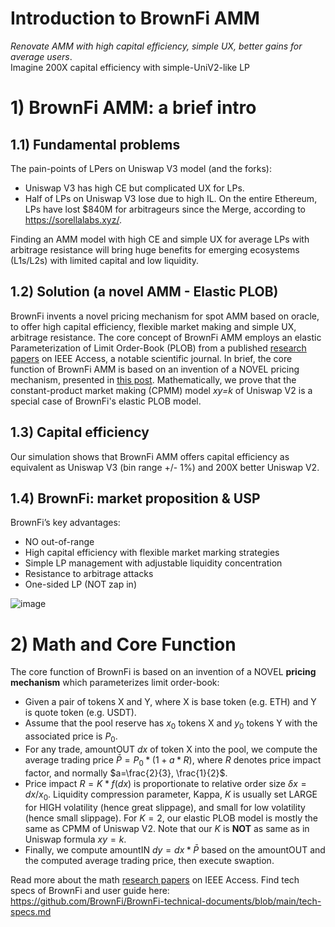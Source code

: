 # Introduction to BrownFi AMM
*Renovate AMM with high capital efficiency, simple UX, better gains for average users*.  
Imagine 200X capital efficiency with simple-UniV2-like LP

# 1) BrownFi AMM: a brief intro
## 1.1) Fundamental problems
The pain-points of LPers on Uniswap V3 model (and the forks):
- Uniswap V3 has high CE but complicated UX for LPs.
- Half of LPs on Uniswap V3 lose due to high IL. On the entire Ethereum, LPs have lost $840M for arbitrageurs since the Merge, according to https://sorellalabs.xyz/.

Finding an AMM model with high CE and simple UX for average LPs with arbitrage resistance will bring huge benefits for emerging ecosystems (L1s/L2s) with limited capital and low liquidity.

## 1.2) Solution (a novel AMM - Elastic PLOB)
BrownFi invents a novel pricing mechanism for spot AMM based on oracle, to offer high capital efficiency, flexible market making and simple UX, arbitrage resistance. The core concept of BrownFi AMM employs an elastic Parameterization of Limit Order-Book (PLOB) from a published [research papers](https://ieeexplore.ieee.org/abstract/document/10456889) on IEEE Access, a notable scientific journal. In brief, the core function of BrownFi AMM is based on an invention of a NOVEL pricing mechanism, presented in [this post](https://mirror.xyz/0x64f4Fbd29b0AE2C8e18E7940CF823df5CB639bBa/5lSUhDUCCSZTxznxfkClDvLkwE3wr_swFCH_mT9fXLI).
Mathematically, we prove that the constant-product market making (CPMM) model *xy=k* of Uniswap V2 is a special case of BrownFi's elastic PLOB model.

## 1.3) Capital efficiency
Our simulation shows that BrownFi AMM offers capital efficiency as equivalent as Uniswap V3 (bin range +/- 1%) and 200X better Uniswap V2.

## 1.4) BrownFi: market proposition & USP
BrownFi’s key advantages:  
- NO out-of-range
- High capital efficiency with flexible market marking strategies
- Simple LP management with adjustable liquidity concentration
- Resistance to arbitrage attacks
- One-sided LP (NOT zap in)

![image](https://github.com/user-attachments/assets/15b5ee91-5fe1-435a-a404-5d5b15ba7a51)


# 2) Math and Core Function

The core function of BrownFi is based on an invention of a NOVEL **pricing mechanism** which parameterizes limit order-book: 
- Given a pair of tokens X and Y, where X is base token (e.g. ETH) and Y is quote token (e.g. USDT). 
- Assume that the pool reserve has $x_0$ tokens X and $y_0$ tokens Y with the associated price is $P_0.$
- For any trade, amountOUT $dx$ of token X into the pool, we compute the average trading price $\bar{P} = P_0 * (1 + a*R),$ where $R$ denotes price impact factor, and normally $a=\frac{2}{3}, \frac{1}{2}$.  
- Price impact $R=K * f(dx)$ is proportionate to relative order size $\delta x=dx/x_0.$ Liquidity compression parameter, Kappa, $K$ is usually set LARGE for HIGH volatility (hence great slippage), and small for low volatility (hence small slippage). For $K=2$, our elastic PLOB model is mostly the same as CPMM of Uniswap V2. Note that our $K$ is **NOT** as same as in Uniswap formula $xy=k.$
- Finally, we compute amountIN $dy=dx*\bar{P}$ based on the amountOUT and the computed average trading price, then execute swaption.

Read more about the math [research papers](https://ieeexplore.ieee.org/abstract/document/10456889) on IEEE Access.
Find tech specs of BrownFi and user guide here: https://github.com/BrownFi/BrownFi-technical-documents/blob/main/tech-specs.md

